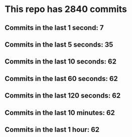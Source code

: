 # This repo has 2840 commits

## Commits in the last 1 second: 7
## Commits in the last 5 seconds: 35
## Commits in the last 10 seconds: 62
## Commits in the last 60 seconds: 62
## Commits in the last 120 seconds: 62
## Commits in the last 10 minutes: 62
## Commits in the last 1 hour: 62
